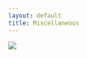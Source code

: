 ```yaml
---
layout: default
title: Miscellaneous
---
```


<img src="{{ site.baseurl }}\pics\Miscellaneous\IMG_1420.JPG" class="img-responsive" />
